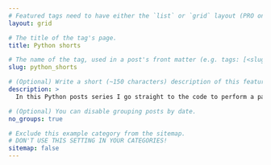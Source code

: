 ```yaml
---
# Featured tags need to have either the `list` or `grid` layout (PRO only).
layout: grid

# The title of the tag's page.
title: Python shorts

# The name of the tag, used in a post's front matter (e.g. tags: [<slug>]).
slug: python_shorts

# (Optional) Write a short (~150 characters) description of this featured tag.
description: >
  In this Python posts series I go straight to the code to perform a particular practical/analytical task. The code is provided as a Jupyter Notebook, which cells you may copy-paste into your own Jupyter Notebook. If you are new to Python, then you can visit [this page](https://renswilderom.github.io/blog/python/2021-11-19-How-to-get-started-with-Python/) first.

# (Optional) You can disable grouping posts by date.
no_groups: true

# Exclude this example category from the sitemap.
# DON'T USE THIS SETTING IN YOUR CATEGORIES!
sitemap: false
---
```

